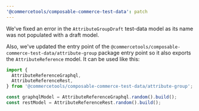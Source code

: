 ```yaml
---
'@commercetools/composable-commerce-test-data': patch
---
```


We've fixed an error in the `AttributeGroupDraft` test-data model as its name was not populated with a draft model.

Also, we've updated the entry point of the `@commercetools/composable-commerce-test-data/attribute-group` package entry point so it also exports the `AttributeReference` model.
It can be used like this:

```ts
import {
  AttributeReferenceGraphql,
  AttributeReferenceRest,
} from '@commercetools/composable-commerce-test-data/attribute-group';

const graphqlModel = AttributeReferenceGraphql.random().build();
const restModel = AttributeReferenceRest.random().build();
```
